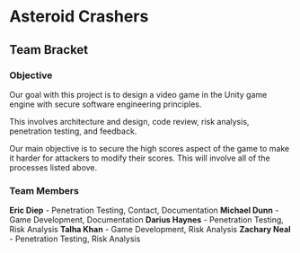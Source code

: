 # Asteroid Crashers
## Team Bracket

### Objective
Our goal with this project is to design a video game in the Unity game engine with secure software engineering principles.

This involves architecture and design, code review, risk analysis, penetration testing, and feedback.

Our main objective is to secure the high scores aspect of the game to make it harder for attackers to modify their scores. This will involve all of the processes listed above.

### Team Members

**Eric Diep** - Penetration Testing, Contact, Documentation
**Michael Dunn** - Game Development, Documentation
**Darius Haynes** - Penetration Testing, Risk Analysis
**Talha Khan** - Game Development, Risk Analysis
**Zachary Neal** - Penetration Testing, Risk Analysis
